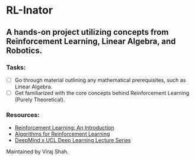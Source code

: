# RL-Inator
## A hands-on project utilizing concepts from Reinforcement Learning, Linear Algebra, and Robotics.

### Tasks:
- [ ] Go through material outlining any mathematical prerequisites, such as Linear Algebra.
- [ ] Get familiarized with the core concepts behind Reinforcement Learning (Purely Theoretical).

### Resources:
- [Reinforcement Learning: An Introduction](https://web.stanford.edu/class/psych209/Readings/SuttonBartoIPRLBook2ndEd.pdf)
- [Algorithms for Reinforcement Learning](https://sites.ualberta.ca/~szepesva/papers/RLAlgsInMDPs.pdf)
- [DeepMind x UCL Deep Learning Lecture Series](https://www.youtube.com/playlist?list=PLqYmG7hTraZDVH599EItlEWsUOsJbAodm)

Maintained by Viraj Shah.
